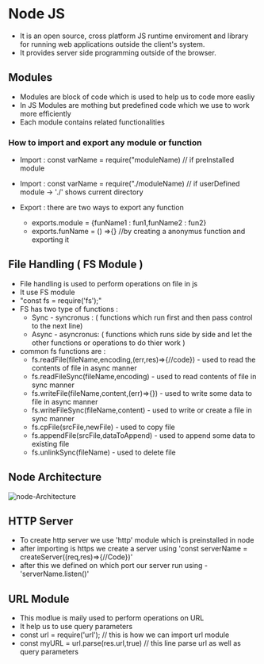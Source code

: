 # Node JS

- It is an open source, cross platform JS runtime enviroment and library for running web applications outside the client's system.
- It provides server side programming outside of the browser.

## Modules

- Modules are block of code which is used to help us to code more easliy
- In JS Modules are mothing but predefined code which we use to work more efficiently
- Each module contains related functionalities

### How to import and export any module or function

- Import : const varName = require("moduleName) // if preInstalled module
- Import : const varName = require("./moduleName) // if userDefined module -> './' shows current directory

- Export : there are two ways to export any function 
    - exports.module = {funName1 : fun1,funName2 : fun2}
    - exports.funName = () =>{}  //by creating a anonymus function and exporting it

## File Handling ( FS Module )

- File handling is used to perform operations on file in js
- It use FS module 
- "const fs = require('fs');"
- FS has two type of functions : 
    - Sync - syncronus : 
        ( functions which run first and then pass control to the next line)
    - Async - asyncronus:
        ( functions which runs side by side and let the other functions or operations to do thier work )
- common fs functions are : 
    - fs.readFile(fileName,encoding,(err,res)=>{//code}) - used to read the contents of file in async manner
    - fs.readFileSync(fileName,encoding) - used to read contents of file in sync manner
    - fs.writeFile(fileName,content,(err)=>{}) - used to write some data to file in async manner
    - fs.writeFileSync(fileName,content) - used to write or create a file in sync manner
    - fs.cpFile(srcFile,newFile) - used to copy file
    - fs.appendFile(srcFile,dataToAppend) - used to append some data to existing file
    - fs.unlinkSync(fileName) - used to delete file 

## Node Architecture
![node-Architecture](https://imgs.search.brave.com/paWc80NTimjiDkYVL8WlEB8DZyM4-q39vGt9YNsTo-I/rs:fit:860:0:0/g:ce/aHR0cHM6Ly93d3cu/c2ltcGxpbGVhcm4u/Y29tL2ljZTkvZnJl/ZV9yZXNvdXJjZXNf/YXJ0aWNsZV90aHVt/Yi9ub2RlLWpzLWFy/Y2hpLkpQRw)

## HTTP Server

- To create http server we use 'http' module which is preinstalled in node
- after importing is https we create a server using 'const serverName = createServer((req,res)=>{//Code})'
- after this we defined on which port our server run using - 'serverName.listen()'

## URL Module

- This modlue is maily used to perform operations on URL 
- It help us to use query parameters
- const url = require('url'); // this is how we can import url module
- const myURL = url.parse(res.url,true) // this line parse url as well as query parameters
